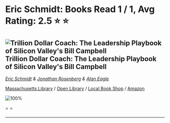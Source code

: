 # Eric Schmidt:  Books Read 1 / 1, Avg Rating: 2.5 :star: :star:

## ![Trillion Dollar Coach: The Leadership Playbook of Silicon Valley's Bill Campbell](https://covers.openlibrary.org/b/isbn/9780062839268-M.jpg) Trillion Dollar Coach: The Leadership Playbook of Silicon Valley's Bill Campbell
*[Eric Schmidt](../authors/EricSchmidt) & [Jonathan Rosenberg](../authors/JonathanRosenberg) & [Alan Eagle](../authors/AlanEagle)*

[Massachusetts Library](https://library.minlib.net/search/i=9780062839268) / [Open Library](https://openlibrary.org/isbn/9780062839268) / [Local Book Shop](https://bookshop.org/book/9780062839268) / [Amazon](https://amazon.com/dp/0062839268)

![100%](https://progress-bar.dev/100) 

:star: :star:

---
